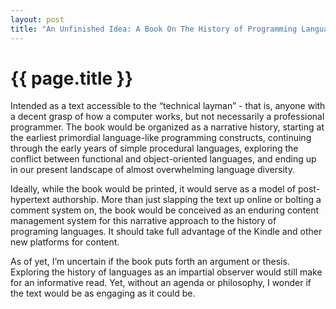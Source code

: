 ```yaml
---
layout: post
title: "An Unfinished Idea: A Book On The History of Programming Languages"
---
```


{{ page.title }}
================

Intended as a text accessible to the “technical layman” - that is, anyone with a decent grasp of how a computer works, but not necessarily a professional programmer. The book would be organized as a narrative history, starting at the earliest primordial language-like programming constructs, continuing through the early years of simple procedural languages, exploring the conflict between functional and object-oriented languages, and ending up in our present landscape of almost overwhelming language diversity.

Ideally, while the book would be printed, it would serve as a model of post-hypertext authorship. More than just slapping the text up online or bolting a comment system on, the book would be conceived as an enduring content management system for this narrative approach to the history of programing languages. It should take full advantage of the Kindle and other new platforms for content.

As of yet, I’m uncertain if the book puts forth an argument or thesis. Exploring the history of languages as an impartial observer would still make for an informative read. Yet, without an agenda or philosophy, I wonder if the text would be as engaging as it could be.
